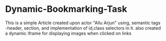 # Dynamic-Bookmarking-Task
This is a simple Article created upon actor "Allu Arjun" using, semantic tags -header, section, and implementation of id,class selectors in it. also created a dynamic iframe for displaying images when clicked on links 
